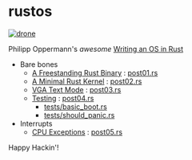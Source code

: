 # rustos

[![drone]](https://cloud.drone.io/keithnoguchi/rustos)

Philipp Oppermann's *awesome* [Writing an OS in Rust]

- Bare bones
  - [A Freestanding Rust Binary] : [post01.rs]
  - [A Minimal Rust Kernel] : [post02.rs]
  - [VGA Text Mode] : [post03.rs]
  - [Testing] : [post04.rs]
    - [tests/basic_boot.rs]
    - [tests/should_panic.rs]
- Interrupts
  - [CPU Exceptions] : [post05.rs]

Happy Hackin'!

[drone]: https://cloud.drone.io/api/badges/keithnoguchi/rustos/status.svg
[writing an os in rust]: https://os.phil-opp.com/
[a freestanding rust binary]: https://os.phil-opp.com/freestanding-rust-binary/
[a minimal rust kernel]: https://os.phil-opp.com/minimal-rust-kernel/
[vga text mode]: https://os.phil-opp.com/vga-text-mode/
[testing]: https://os.phil-opp.com/testing/
[cpu exceptions]: https://os.phil-opp.com/cpu-exceptions/
[post01.rs]: examples/post01.rs
[post02.rs]: examples/post02.rs
[post03.rs]: examples/post03.rs
[post04.rs]: examples/post04.rs
[tests/basic_boot.rs]: tests/basic_boot.rs
[tests/should_panic.rs]: tests/should_panic.rs
[post05.rs]: examples/post05.rs
